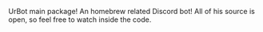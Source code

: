 UrBot main package!
An homebrew related Discord bot! All of his source is open, so feel free to watch inside the code.